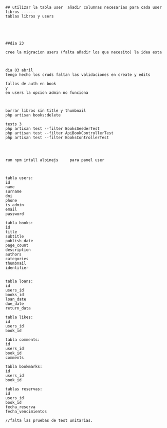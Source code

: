 
    ## utilizar la tabla user  añadir columnas necesarias para cada user 
    libros ------
    tablas libros y users  





    ##dia 23

    cree la migracion users (falta añadir los que necesito) la idea esta



    dia 03 abril 
    tengo hecho los cruds faltan las validaciones en create y edits

    fallos de auth en book 
    y
    en users la opcion admin no funciona



    borrar libros sin title y thumbnail
    php artisan books:delete

    tests 3
    php artisan test --filter BooksSeederTest
    php artisan test --filter ApiBookControllerTest
    php artisan test --filter BooksControllerTest




    run npm intall alpinejs     para panel user
    

    
    tabla users:
    id 
    name
    surname
    dni
    phone 
    is_admin
    email
    password

    tabla books:
    id 
    title
    subtitle
    publish_date
    page_count
    description
    authors
    categories
    thumbnail
    identifier


    tabla loans:
    id
    users_id
    books_id
    loan_date
    due_date
    return_data

    tabla likes:
    id 
    users_id 
    book_id

    tabla comments:
    id
    users_id
    book_id
    comments

    tabla bookmarks:
    id
    users_id
    book_id

    tablas reservas:
    id
    users_id
    book_id
    fecha_reserva
    fecha_vencimientos

    //falta las pruebas de test unitarias.
    


